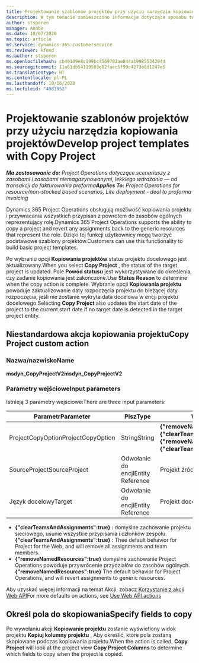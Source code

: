 ```yaml
---
title: Projektowanie szablonów projektów przy użyciu narzędzia kopiowania projektów
description: W tym temacie zamieszczono informacje dotyczące sposobu tworzenia szablonów projektów przy użyciu niestandardowej akcji kopiowania projektów.
author: stsporen
manager: Annbe
ms.date: 10/07/2020
ms.topic: article
ms.service: dynamics-365-customerservice
ms.reviewer: kfend
ms.author: stsporen
ms.openlocfilehash: cb49109e8c199bc4569702ae844a19985534294d
ms.sourcegitcommit: 11a61db54119503e82faec5f99c4273e8d1247e5
ms.translationtype: HT
ms.contentlocale: pl-PL
ms.lasthandoff: 10/16/2020
ms.locfileid: "4081952"
---
```

# <a name="develop-project-templates-with-copy-project"></a><span data-ttu-id="a7142-103">Projektowanie szablonów projektów przy użyciu narzędzia kopiowania projektów</span><span class="sxs-lookup"><span data-stu-id="a7142-103">Develop project templates with Copy Project</span></span>

<span data-ttu-id="a7142-104">_**Ma zastosowanie do:** Project Operations dotyczące scenariuszy z zasobami i zasobami niemagazynowanymi, lekkiego wdrażania — od transakcji do fakturowania proforma_</span><span class="sxs-lookup"><span data-stu-id="a7142-104">_**Applies To:** Project Operations for resource/non-stocked based scenarios, Lite deployment - deal to proforma invoicing_</span></span>

<span data-ttu-id="a7142-105">Dynamics 365 Project Operations obsługują możliwość kopiowania projektu i przywracania wszystkich przypisań z powrotem do zasobów ogólnych reprezentujący rolę.</span><span class="sxs-lookup"><span data-stu-id="a7142-105">Dynamics 365 Project Operations supports the ability to copy a project and revert any assignments back to the generic resources that represent the role.</span></span> <span data-ttu-id="a7142-106">Dzięki tej funkcji użytkownicy mogą tworzyć podstawowe szablony projektów.</span><span class="sxs-lookup"><span data-stu-id="a7142-106">Customers can use this functionality to build basic project templates.</span></span>

<span data-ttu-id="a7142-107">Po wybraniu opcji **Kopiowania projektów** status projektu docelowego jest aktualizowany.</span><span class="sxs-lookup"><span data-stu-id="a7142-107">When you select **Copy Project** , the status of the target project is updated.</span></span> <span data-ttu-id="a7142-108">Pole **Powód statusu** jest wykorzystywane do określenia, czy zadanie kopiowania jest zakończone.</span><span class="sxs-lookup"><span data-stu-id="a7142-108">Use **Status Reason** to determine when the copy action is complete.</span></span> <span data-ttu-id="a7142-109">Wybranie opcji **Kopiowania projektu** powoduje zaktualizowanie daty rozpoczęcia projektu do bieżącej daty rozpoczęcia, jeśli nie zostanie wykryta data docelowa w encji projektu docelowego.</span><span class="sxs-lookup"><span data-stu-id="a7142-109">Selecting **Copy Project** also updates the start date of the project to the current start date if no target date is detected in the target project entity.</span></span>

## <a name="copy-project-custom-action"></a><span data-ttu-id="a7142-110">Niestandardowa akcja kopiowania projektu</span><span class="sxs-lookup"><span data-stu-id="a7142-110">Copy Project custom action</span></span> 

### <a name="name"></a><span data-ttu-id="a7142-111">Nazwa/nazwisko</span><span class="sxs-lookup"><span data-stu-id="a7142-111">Name</span></span> 

<span data-ttu-id="a7142-112">**msdyn_CopyProjectV2**</span><span class="sxs-lookup"><span data-stu-id="a7142-112">**msdyn_CopyProjectV2**</span></span>

### <a name="input-parameters"></a><span data-ttu-id="a7142-113">Parametry wejściowe</span><span class="sxs-lookup"><span data-stu-id="a7142-113">Input parameters</span></span>
<span data-ttu-id="a7142-114">Istnieją 3 parametry wejściowe:</span><span class="sxs-lookup"><span data-stu-id="a7142-114">There are three input parameters:</span></span>

| <span data-ttu-id="a7142-115">Parametr</span><span class="sxs-lookup"><span data-stu-id="a7142-115">Parameter</span></span>          | <span data-ttu-id="a7142-116">Pisz</span><span class="sxs-lookup"><span data-stu-id="a7142-116">Type</span></span>   | <span data-ttu-id="a7142-117">Wartości</span><span class="sxs-lookup"><span data-stu-id="a7142-117">Values</span></span>                                                   | 
|--------------------|--------|----------------------------------------------------------|
| <span data-ttu-id="a7142-118">ProjectCopyOption</span><span class="sxs-lookup"><span data-stu-id="a7142-118">ProjectCopyOption</span></span>  | <span data-ttu-id="a7142-119">String</span><span class="sxs-lookup"><span data-stu-id="a7142-119">String</span></span> | <span data-ttu-id="a7142-120">**{"removeNamedResources":true}** lub **{"clearTeamsAndAssignments":true}**</span><span class="sxs-lookup"><span data-stu-id="a7142-120">**{"removeNamedResources":true}** or **{"clearTeamsAndAssignments":true}**</span></span> |
| <span data-ttu-id="a7142-121">SourceProject</span><span class="sxs-lookup"><span data-stu-id="a7142-121">SourceProject</span></span>      | <span data-ttu-id="a7142-122">Odwołanie do encji</span><span class="sxs-lookup"><span data-stu-id="a7142-122">Entity Reference</span></span> | <span data-ttu-id="a7142-123">Projekt źródłowy</span><span class="sxs-lookup"><span data-stu-id="a7142-123">Source Project</span></span> |
| <span data-ttu-id="a7142-124">Język docelowy</span><span class="sxs-lookup"><span data-stu-id="a7142-124">Target</span></span>             | <span data-ttu-id="a7142-125">Odwołanie do encji</span><span class="sxs-lookup"><span data-stu-id="a7142-125">Entity Reference</span></span> | <span data-ttu-id="a7142-126">Projekt docelowy</span><span class="sxs-lookup"><span data-stu-id="a7142-126">Target Project</span></span> |


- <span data-ttu-id="a7142-127">**{"clearTeamsAndAssignments":true}** : domyślne zachowanie projektu sieciowego, usunie wszystkie przypisania i członków zespołu.</span><span class="sxs-lookup"><span data-stu-id="a7142-127">**{"clearTeamsAndAssignments":true}** : Thee default behavior for Project for the Web, and will remove all assignments and team members.</span></span>
- <span data-ttu-id="a7142-128">**{"removeNamedResources":true}** domyślne zachowanie Project Operations powoduje przywrócenie przydziałów do zasobów ogólnych.</span><span class="sxs-lookup"><span data-stu-id="a7142-128">**{"removeNamedResources":true}** The default behavior for Project Operations, and will revert assignments to generic resources.</span></span>

<span data-ttu-id="a7142-129">Aby uzyskać więcej informacji na temat Akcji, zobacz [Korzystanie z akcji Web API](https://docs.microsoft.com/powerapps/developer/common-data-service/webapi/use-web-api-actions)</span><span class="sxs-lookup"><span data-stu-id="a7142-129">For more defaults on actions, see [Use Web API actions](https://docs.microsoft.com/powerapps/developer/common-data-service/webapi/use-web-api-actions)</span></span>

## <a name="specify-fields-to-copy"></a><span data-ttu-id="a7142-130">Określ pola do skopiowania</span><span class="sxs-lookup"><span data-stu-id="a7142-130">Specify fields to copy</span></span> 
<span data-ttu-id="a7142-131">Po wywołaniu akcji **Kopiowanie projektu** zostanie wyświetlony widok projektu **Kopiuj kolumny projektu** , Aby określić, które pola zostaną skopiowane podczas kopiowania projektu.</span><span class="sxs-lookup"><span data-stu-id="a7142-131">When the action is called, **Copy Project** will look at the project view **Copy Project Columns** to determine which fields to copy when the project is copied.</span></span>
